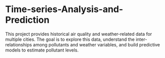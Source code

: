# Time-series-Analysis-and-Prediction
This project provides historical air quality and weather-related data for multiple cities. The goal is to explore this data, understand the inter-relationships among pollutants and weather variables, and build predictive models to estimate pollutant levels.
